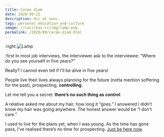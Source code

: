 ```yaml
---
title: Carpe diem
date: 2020-09-22
description: Hic et nunc.
tags: personal education-and-culture
image: //cacilhas.cc/img/lamp.png
permalink: /2020/09/carpe-diem.html
---
```

[image]: {{{image}}}
[Just be here now]: https://www.youtube.com/watch?v=0kQWAqjFJS0

:right ![Lamp][image]

:first In most job interviews, the interviewer ask to the interviewee:
“Where do you see yourself in five years?”

Really? I cannot even tell if I’ll be alive in five years!

People live their lives always planning for the future (notta mention soffering
for the past), prospecting, **controlling**.

Let me tell you a secret: **there’s no such thing as *control***.

A relative asked me about my hair, how long it “goes.” I answered I didn’t know
my hair was going anywhere. The honest answer would be “I don’t care.”

I used to live for the plans yet, when I was young. As the time has gone pass,
I’ve realised there’s no time for prospecting.
[Just be here now][].
